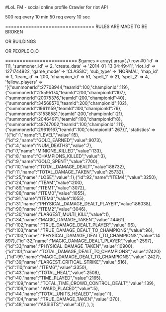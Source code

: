 #LoL FM - social online profile
Crawler for riot API

500 req every 10 min
50 req every 10 sec


===============================
RULES ARE MADE TO BE BROKEN 


OR BUILDINGS




OR PEOPLE O_O

=========================
    $games = array(
        array( // row #0
            'id' => 111,
            'summoner_id' => 2,
            'create_date' => '2014-01-13 04:49:41',
            'riot_id' => 1271744922,
            'game_mode' => 'CLASSIC',
            'sub_type' => 'NORMAL',
            'map_id' => 1,
            'team_id' => 200,
            'champion_id' => 51,
            'spell_1' => 21,
            'spell_2' => 4,
            'fellow_players' => '[{"summonerId":27708944,"teamId":100,"championId":119},{"summonerId":25595174,"teamId":200,"championId":107},{"summonerId":20075376,"teamId":200,"championId":40},{"summonerId":34568570,"teamId":200,"championId":102},{"summonerId":19611159,"teamId":100,"championId":76},{"summonerId":31538581,"teamId":200,"championId":21},{"summonerId":20464971,"teamId":100,"championId":8},{"summonerId":48747002,"teamId":100,"championId":111},{"summonerId":29619167,"teamId":100,"championId":267}]',
            'statistics' => '[{"id":1,"name":"LEVEL","value":15},{"id":2,"name":"GOLD_EARNED","value":9073},{"id":4,"name":"NUM_DEATHS","value":7},{"id":7,"name":"MINIONS_KILLED","value":133},{"id":8,"name":"CHAMPIONS_KILLED","value":3},{"id":9,"name":"GOLD_SPENT","value":7700},{"id":10,"name":"TOTAL_DAMAGE_DEALT","value":88732},{"id":11,"name":"TOTAL_DAMAGE_TAKEN","value":25732},{"id":25,"name":"LOSE","value":1},{"id":92,"name":"ITEM4","value":3250},{"id":24,"name":"TEAM","value":200},{"id":89,"name":"ITEM1","value":3072},{"id":88,"name":"ITEM0","value":1055},{"id":91,"name":"ITEM3","value":1055},{"id":31,"name":"PHYSICAL_DAMAGE_DEALT_PLAYER","value":86038},{"id":90,"name":"ITEM2","value":3046},{"id":30,"name":"LARGEST_MULTI_KILL","value":1},{"id":34,"name":"MAGIC_DAMAGE_TAKEN","value":14461},{"id":102,"name":"TRUE_DAMAGE_DEALT_PLAYER","value":96},{"id":103,"name":"TRUE_DAMAGE_DEALT_TO_CHAMPIONS","value":96},{"id":100,"name":"PHYSICAL_DAMAGE_DEALT_TO_CHAMPIONS","value":14897},{"id":32,"name":"MAGIC_DAMAGE_DEALT_PLAYER","value":2597},{"id":33,"name":"PHYSICAL_DAMAGE_TAKEN","value":10900},{"id":101,"name":"TOTAL_DAMAGE_DEALT_TO_CHAMPIONS","value":17420},{"id":99,"name":"MAGIC_DAMAGE_DEALT_TO_CHAMPIONS","value":2427},{"id":39,"name":"LARGEST_CRITICAL_STRIKE","value":516},{"id":110,"name":"ITEM6","value":3350},{"id":43,"name":"TOTAL_HEAL","value":2508},{"id":40,"name":"TIME_PLAYED","value":2165},{"id":109,"name":"TOTAL_TIME_CROWD_CONTROL_DEALT","value":139},{"id":106,"name":"WARD_PLACED","value":5},{"id":44,"name":"TOTAL_UNITS_HEALED","value":1},{"id":104,"name":"TRUE_DAMAGE_TAKEN","value":370},{"id":48,"name":"ASSISTS","value":4}]',
        ),
    );

